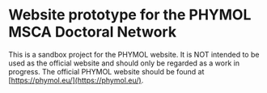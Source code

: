 # Website prototype for the PHYMOL MSCA Doctoral Network

This is a sandbox project for the PHYMOL website. It is NOT intended to be used as the official website and should only be regarded as a work in progress.
The official PHYMOL website should be found at [https://phymol.eu/](https://phymol.eu/).
